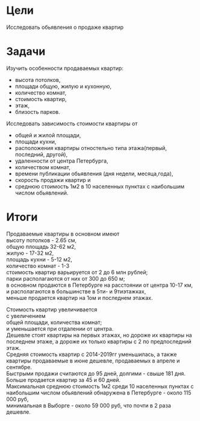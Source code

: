 # Цели
Исследовать обьявления о продаже квартир

# Задачи
Изучить особенности продаваемых квартир:  
 - высота потолков,
 - площади общую, жилую и кухонную,
 - количество комнат,
 - стоимость квартир,
 - этаж,
 - близость парков.  

Исследовать зависимость стоимости квартиры от    
 - общей и жилой площади,   
 - площади кухни,  
 - расположения квартиры отностельно типа этажа(первый, последний, другой),  
 - удаленности от центра Петербурга,   
 - количеством комнат,    
 - времени публикации обьявления (дня недели, месяца,года),  
 - скорость продажи квартир и 
 - среднюю стоимость 1м2 в 10 населенных пунктах с наибольшим числом обьявлений.

# Итоги  
Продаваемые квартиры в основном имеют     
высоту потолков - 2.65 см,  
общую площадь 32-62 м2,  
жилую - 17-32 м2,  
площадь кухни - 5-12 м2,  
количество комнат - 1-3  
стоимость квартир варьируется от 2 до 6 млн рублей;    
парки располагаются от них от 300 до 650 м;    
в основном продаются в Петербурге на расстоянии от центра 10-17 км,     
и располагаются в большинстве в 5ти- и 9тиэтажках,    
меньше продается квартир на 1ом и последнем этажах.   

Стоимость квартир увеличивается    
с увеличением        
общей площади, количества комнат;  
и уменьшается 
при отдалении от центра.  
Дешевле стоят квартиры на первых этажах, но дороже их квартиры на последнем этаже, а дороже их только квартиры с 2 по предпоследний этаж.  
Средняя стоимость квартир с 2014-2019гг  уменьшилась, а также    
квартиры продаваемые в июне дешевле, продаваемых в апреле и сентябре.   
Быстрыми продажи считаются до 95 дней, долгими - свыше 181 дня. Больше продается квартир за 45 и 60 дней.   
Максимальная среднюю стоимость 1м2 среди 10 населенных пунктах с наибольшим числом обьявлений обнаружена
 в Петербурге - около 115 000 руб,   
минимальная 
в Выборге  - около 59 000 руб, что почти в 2 раза дешевле.